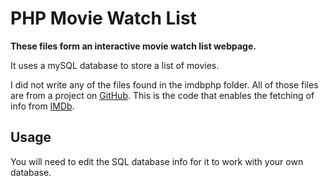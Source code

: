 # PHP Movie Watch List

**These files form an interactive movie watch list webpage.**



It uses a mySQL database to store a list of movies.

I did not write any of the files found in the imdbphp folder.  All of those files are from a project on [GitHub](https://github.com/FabianBeiner/PHP-IMDB-Grabber).  This is the code that enables the fetching of info from [IMDb](http://www.imdb.com/).


## Usage

You will need to edit the SQL database info for it to work with your own database.

    